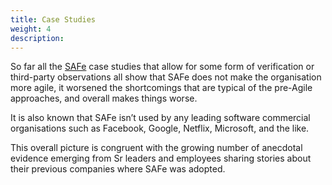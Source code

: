 ```yaml
---
title: Case Studies
weight: 4
description: 
---
```


So far all the [SAFe](https://www.scaledagileframework.com/) case studies that allow for some form of verification or third-party observations all show that SAFe does not make the organisation more agile, it worsened the shortcomings that are typical of the pre-Agile approaches, and overall makes things worse.

It is also known that SAFe isn’t used by any leading software commercial organisations such as Facebook, Google, Netflix, Microsoft, and the like.

This overall picture is congruent with the growing number of anecdotal evidence emerging from Sr leaders and employees sharing stories about their previous companies where SAFe was adopted. 


